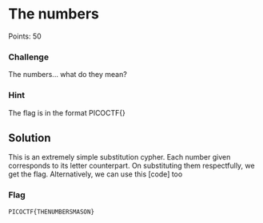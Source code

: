 # The numbers

Points: 50

### Challenge

The numbers... what do they mean?

### Hint

The flag is in the format PICOCTF{}

## Solution
This is an extremely simple substitution cypher. Each number given corresponds to its letter counterpart. On substituting them respectfully, we get the flag.
Alternatively, we can use this [code] too

### Flag
`PICOCTF{THENUMBERSMASON}`



